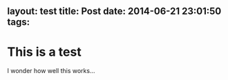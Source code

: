 layout: test
title: Post
date: 2014-06-21 23:01:50
tags:
---

This is a test
===

I wonder how well this works...
